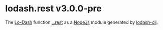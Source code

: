 # lodash.rest v3.0.0-pre

The [Lo-Dash](https://lodash.com/) function [_.rest](http://lodash.com/docs#rest) as a [Node.js](http://nodejs.org/) module generated by [lodash-cli](https://www.npmjs.com/package/lodash-cli).
